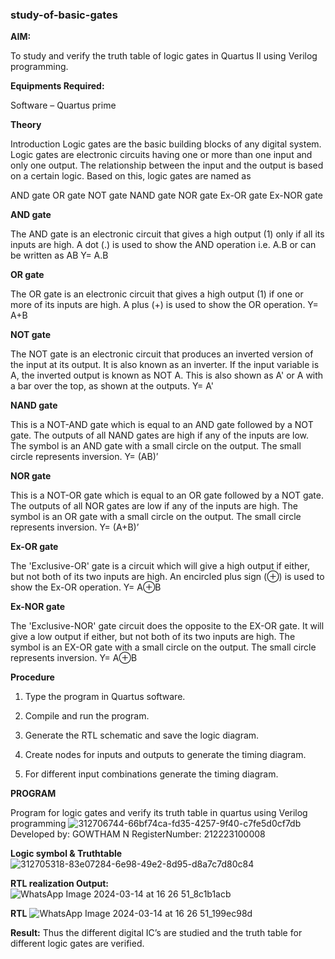 ### study-of-basic-gates

**AIM:** 

To study and verify the truth table of logic gates in Quartus II using Verilog programming.

**Equipments Required:**

Software – Quartus prime 

**Theory**

Introduction Logic gates are the basic building blocks of any digital system. Logic gates are electronic circuits having one or more than one input and only one output. The relationship between the input and the output is based on a certain logic. Based on this, logic gates are named as

AND gate OR gate NOT gate NAND gate NOR gate Ex-OR gate Ex-NOR gate

**AND gate**

The AND gate is an electronic circuit that gives a high output (1) only if all its inputs are high. A dot (.) is used to show the AND operation i.e. A.B or can be written as AB
Y= A.B

**OR gate** 

The OR gate is an electronic circuit that gives a high output (1) if one or more of its inputs are high. A plus (+) is used to show the OR operation.
Y= A+B

**NOT gate**

The NOT gate is an electronic circuit that produces an inverted version of the input at its output. It is also known as an inverter. If the input variable is A, the inverted output is known as NOT A. This is also shown as A' or A with a bar over the top, as shown at the outputs.
Y= A'

**NAND gate**

This is a NOT-AND gate which is equal to an AND gate followed by a NOT gate. The outputs of all NAND gates are high if any of the inputs are low. The symbol is an AND gate with a small circle on the output. The small circle represents inversion.
Y= (AB)’

**NOR gate**

This is a NOT-OR gate which is equal to an OR gate followed by a NOT gate. The outputs of all NOR gates are low if any of the inputs are high. The symbol is an OR gate with a small circle on the output. The small circle represents inversion.
Y= (A+B)’

**Ex-OR gate**

The 'Exclusive-OR' gate is a circuit which will give a high output if either, but not both of its two inputs are high. An encircled plus sign (⊕) is used to show the Ex-OR operation.
Y= A⊕B

**Ex-NOR gate**

The 'Exclusive-NOR' gate circuit does the opposite to the EX-OR gate. It will give a low output if either, but not both of its two inputs are high. The symbol is an EX-OR gate with a small circle on the output. The small circle represents inversion.
Y= A⊕B

**Procedure** 

1.	Type the program in Quartus software.

2.	Compile and run the program.

3.	Generate the RTL schematic and save the logic diagram.

4.	Create nodes for inputs and outputs to generate the timing diagram.

5.	For different input combinations generate the timing diagram.


**PROGRAM**

Program for logic gates and verify its truth table in quartus using Verilog programming
![312706744-66bf74ca-fd35-4257-9f40-c7fe5d0cf7db](https://github.com/gowthamsec/study-of-basic-gates/assets/147933945/5c49a550-1e23-4d94-a387-7ba360027d87)
 Developed by: GOWTHAM N
 RegisterNumber: 212223100008
 
**Logic symbol & Truthtable**
![312705318-83e07284-6e98-49e2-8d95-d8a7c7d80c84](https://github.com/gowthamsec/study-of-basic-gates/assets/147933945/96701f00-c3e5-4dda-914b-767a53975d47)

**RTL realization Output:** 
![WhatsApp Image 2024-03-14 at 16 26 51_8c1b1acb](https://github.com/gowthamsec/study-of-basic-gates/assets/147933945/3a0ebb86-b086-438d-a845-b6cac41355da)


**RTL**
![WhatsApp Image 2024-03-14 at 16 26 51_199ec98d](https://github.com/gowthamsec/study-of-basic-gates/assets/147933945/f3d82f36-f518-4616-be4e-90944ad73feb)



**Result:**
Thus the different digital IC’s are studied and the truth table for different logic gates are verified.

